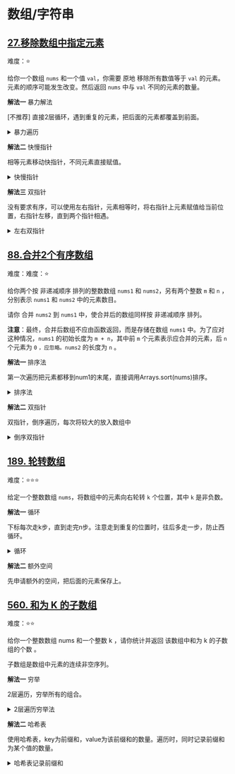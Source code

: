 # 数组/字符串


## [27.移除数组中指定元素](https://leetcode.cn/problems/remove-element/description/)

难度：⭐️

给你一个数组 `nums` 和一个值 `val`，你需要 原地 移除所有数值等于 `val` 的元素。元素的顺序可能发生改变。然后返回 `nums` 中与 `val` 不同的元素的数量。

**解法一** 暴力解法

[不推荐] 直接2层循环，遇到重复的元素，把后面的元素都覆盖到前面。

<details>
  <summary>暴力遍历</summary>
  ```java
    public int removeElement(int[] nums, int val) {
        int k = 0;
        for (int i = 0; i < nums.length - k;) {
            if (nums[i] != val) {
                i++;
                continue;
            }
            k++;
            for (int j = i; j < nums.length - 1; j++) {
                nums[j] = nums[j + 1];
            }
        }
        return nums.length - k;
    }
  ```
</details>

**解法二** 快慢指针

相等元素移动快指针，不同元素直接赋值。

<details>
  <summary>快慢指针</summary>
  ```java
    public int removeElement(int[] nums, int val) {
        int slow = 0;
        int fast = 0;
        int k = 0;
        while (fast < nums.length) {
            if (nums[fast] == val) {
                fast++;
            } else {
                nums[slow] = nums[fast];
                slow++;
                fast++;
                k++;
            }
        }
        return k;
    }
  ```
</details>

**解法三** 双指针

没有要求有序，可以使用左右指针，元素相等时，将右指针上元素赋值给当前位置，右指针左移，直到两个指针相遇。

<details>
  <summary>左右双指针</summary>
  ```java
    public int removeElement(int[] nums, int val) {
        int left = 0;
        int right = nums.length;
        int k = 0;
        while (left < right) {
            if (nums[left] == val) {
                nums[left] = nums[right - 1];
                right--;
            } else {
                k++;
                left++;
            }
        }
        return k;
    }
  ```
</details>

## [88.合并2个有序数组](https://leetcode.cn/problems/merge-sorted-array/description)

难度：难度：⭐️

给你两个按 非递减顺序 排列的整数数组 `nums1` 和 `nums2`，另有两个整数 `m` 和 `n` ，分别表示 `nums1` 和 `nums2` 中的元素数目。

请你 合并 `nums2` 到 `nums1` 中，使合并后的数组同样按 非递减顺序 排列。

**注意**：最终，合并后数组不应由函数返回，而是存储在数组 `nums1` 中。为了应对这种情况，`nums1` 的初始长度为 `m + n`，其中前 `m` 个元素表示应合并的元素，后 `n` 个元素为 `0` `，应忽略。nums2` 的长度为 `n` 。

**解法一**  排序法 

第一次遍历把元素都移到num1的末尾，直接调用Arrays.sort(nums)排序。

<details>
  <summary>排序法</summary>
  ```java
    public void merge(int[] nums1, int m, int[] nums2, int n) {
        for (int i = 0; i < n; i++) {
            nums1[m + i] = nums2[i];
        }
        Arrays.sort(nums1);
    }
  ```
</details>

**解法二**  双指针

双指针，倒序遍历，每次将较大的放入数组中

<details>
  <summary>倒序双指针</summary>
  ```java
    public void merge(int[] nums1, int m, int[] nums2, int n) {
        for (int i = m + n - 1; i >= 0; i--) {
            if (n == 0) {
                break;
            }
            if (m > 0 && nums1[m - 1] > nums2[n - 1]) {
                nums1[i] = nums1[m - 1];
                m--;
            } else {
                nums1[i] = nums2[n - 1];
                n--;
            }
        }
    }
  ```
</details>


## [189. 轮转数组](https://leetcode.cn/problems/rotate-array)

难度：⭐️⭐️⭐️

给定一个整数数组 `nums`，将数组中的元素向右轮转 `k` 个位置，其中 `k` 是非负数。

**解法一** 循环

下标每次走k步，直到走完n步。注意走到重复的位置时，往后多走一步，防止西循环。

<details>
  <summary>循环</summary>

  ```java
    public void rotate(int[] nums, int k) {
        int n = nums.length;
        k = k % n;
        if (k == 0) {
            return;
        }
        int count = 0;
        int v = nums[0];
        int p = 0;
        int start = 0;
        while (count < n) {
            int next = (p + k) % n;
            int nextValue = nums[next];
            nums[next] = v;
            v = nextValue;
            p = next;
            if (p == start) {
                start++;
                p++;
                v = nums[p];
            }
            count++;
        }
    }
  ```
</details>

**解法二** 额外空间

先申请额外的空间，把后面的元素保存上。

## [560. 和为 K 的子数组](https://leetcode.cn/problems/subarray-sum-equals-k)

难度：⭐️⭐️

给你一个整数数组 nums 和一个整数 k ，请你统计并返回 该数组中和为 k 的子数组的个数 。

子数组是数组中元素的连续非空序列。

**解法一** 穷举

2层遍历，穷举所有的组合。

<details>
  <summary>2层遍历穷举法</summary>
  ```Java
  public int subarraySum(int[] nums, int k) {
        int ret = 0;
        for (int i = 0; i < nums.length; i++) {
            int sum = 0;
            for (int j = i; j < nums.length; j++) {
                sum += nums[j];
                if (sum == k) {
                    ret++;
                }
            }
        }
        return ret;
    }
  ```

</details>


**解法二** 哈希表  

使用哈希表，key为前缀和，value为该前缀和的数量。遍历时，同时记录前缀和为某个值的数量。

<details>
  <summary>哈希表记录前缀和</summary>
  ```Java
  public int subarraySum(int[] nums, int k) {
        // <sum, count>
        Map<Integer, Integer> map = new HashMap<>();
        map.put(0, 1);
        int count = 0;
        int sum = 0;
        for (int i = 0; i < nums.length; i++) {
            sum += nums[i];
            if (map.containsKey(sum - k)) {
                count += map.get(sum - k);
            }
            map.put(sum, map.getOrDefault(sum, 0) + 1);
        }
        return count;
    }
  ```

</details>